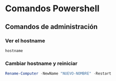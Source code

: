 # Comandos Powershell

## Comandos de administración 

### Ver el hostname
```powershell
hostname
```
### Cambiar hostname y reiniciar
```powershell
Rename-Computer -NewName "NUEVO-NOMBRE" -Restart 
```

